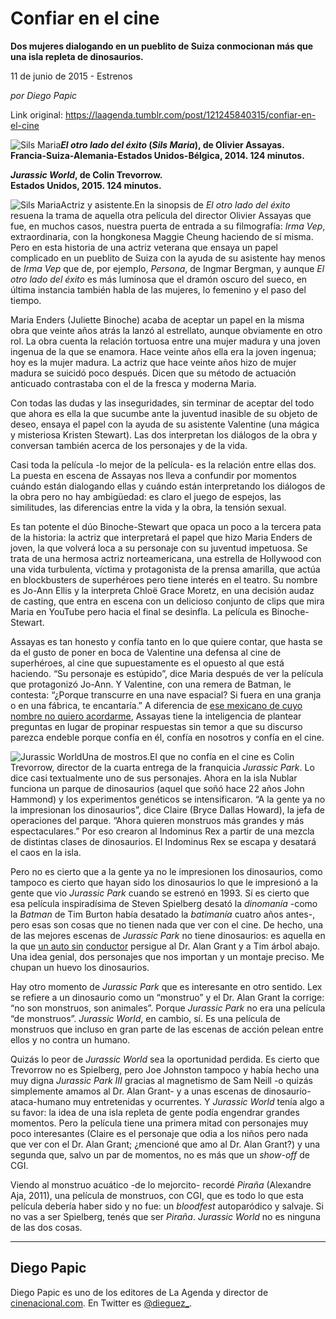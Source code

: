 # Confiar en el cine

**Dos mujeres dialogando en un pueblito de Suiza conmocionan más que una isla repleta de dinosaurios.**

11 de junio de 2015 - Estrenos

_por Diego Papic_

Link original: https://laagenda.tumblr.com/post/121245840315/confiar-en-el-cine

![Sils Maria](https://64.media.tumblr.com/9992476c24c4b7bf08b6fae698c7ff79/tumblr_inline_pjzp3fSg0b1t6q87u_500.jpg)***El otro lado del éxito* (*Sils Maria*), de Olivier Assayas.  
 Francia-Suiza-Alemania-Estados Unidos-Bélgica, 2014. 124 minutos.**

***Jurassic World*, de Colin Trevorrow.  
 Estados Unidos, 2015. 124 minutos.**

![Sils Maria](https://64.media.tumblr.com/9992476c24c4b7bf08b6fae698c7ff79/tumblr_inline_pjzp3fSg0b1t6q87u_500.jpg)Actriz y asistente.En la sinopsis de *El otro lado del éxito* resuena la trama de aquella otra película del director Olivier Assayas que fue, en muchos casos, nuestra puerta de entrada a su filmografía: *Irma Vep*, extraordinaria, con la hongkonesa Maggie Cheung haciendo de sí misma. Pero en esta historia de una actriz veterana que ensaya un papel complicado en un pueblito de Suiza con la ayuda de su asistente hay menos de *Irma Vep* que de, por ejemplo, *Persona*, de Ingmar Bergman, y aunque *El otro lado del éxito* es más luminosa que el dramón oscuro del sueco, en última instancia también habla de las mujeres, lo femenino y el paso del tiempo.

Maria Enders (Juliette Binoche) acaba de aceptar un papel en la misma obra que veinte años atrás la lanzó al estrellato, aunque obviamente en otro rol. La obra cuenta la relación tortuosa entre una mujer madura y una joven ingenua de la que se enamora. Hace veinte años ella era la joven ingenua; hoy es la mujer madura. La actriz que hace veinte años hizo de mujer madura se suicidó poco después. Dicen que su método de actuación anticuado contrastaba con el de la fresca y moderna Maria.

Con todas las dudas y las inseguridades, sin terminar de aceptar del todo que ahora es ella la que sucumbe ante la juventud inasible de su objeto de deseo, ensaya el papel con la ayuda de su asistente Valentine (una mágica y misteriosa Kristen Stewart). Las dos interpretan los diálogos de la obra y conversan también acerca de los personajes y de la vida.

Casi toda la película -lo mejor de la película- es la relación entre ellas dos. La puesta en escena de Assayas nos lleva a confundir por momentos cuándo están dialogando ellas y cuándo están interpretando los diálogos de la obra pero no hay ambigüedad: es claro el juego de espejos, las similitudes, las diferencias entre la vida y la obra, la tensión sexual.

Es tan potente el dúo Binoche-Stewart que opaca un poco a la tercera pata de la historia: la actriz que interpretará el papel que hizo Maria Enders de joven, la que volverá loca a su personaje con su juventud impetuosa. Se trata de una hermosa actriz norteamericana, una estrella de Hollywood con una vida turbulenta, víctima y protagonista de la prensa amarilla, que actúa en blockbusters de superhéroes pero tiene interés en el teatro. Su nombre es Jo-Ann Ellis y la interpreta Chloë Grace Moretz, en una decisión audaz de casting, que entra en escena con un delicioso conjunto de clips que mira Maria en YouTube pero hacia el final se desinfla. La película es Binoche-Stewart.

Assayas es tan honesto y confía tanto en lo que quiere contar, que hasta se da el gusto de poner en boca de Valentine una defensa al cine de superhéroes, al cine que supuestamente es el opuesto al que está haciendo. “Su personaje es estúpido”, dice Maria después de ver la película que protagonizó Jo-Ann. Y Valentine, con una remera de Batman, le contesta: “¿Porque transcurre en una nave espacial? Si fuera en una granja o en una fábrica, te encantaría.” A diferencia de [ese mexicano de cuyo nombre no quiero acordarme](http://laagenda.buenosaires.gob.ar/post/110791851790/pajarones), Assayas tiene la inteligencia de plantear preguntas en lugar de propinar respuestas sin temor a que su discurso parezca endeble porque confía en él, confía en nosotros y confía en el cine.

![Jurassic World](https://64.media.tumblr.com/045c77256ae25130fcd3badb4aadf3a2/tumblr_inline_pjzp3gaMA61t6q87u_500.jpg)Una de mostros.El que no confía en el cine es Colin Trevorrow, director de la cuarta entrega de la franquicia *Jurassic Park*. Lo dice casi textualmente uno de sus personajes. Ahora en la isla Nublar funciona un parque de dinosaurios (aquel que soñó hace 22 años John Hammond) y los experimentos genéticos se intensificaron. “A la gente ya no la impresionan los dinosaurios”, dice Claire (Bryce Dallas Howard), la jefa de operaciones del parque. “Ahora quieren monstruos más grandes y más espectaculares.” Por eso crearon al Indominus Rex a partir de una mezcla de distintas clases de dinosaurios. El Indominus Rex se escapa y desatará el caos en la isla.

Pero no es cierto que a la gente ya no le impresionen los dinosaurios, como tampoco es cierto que hayan sido los dinosaurios lo que le impresionó a la gente que vio *Jurassic Park* cuando se estrenó en 1993. Sí es cierto que esa película inspiradísima de Steven Spielberg desató la *dinomanía* -como la *Batman* de Tim Burton había desatado la *batimanía* cuatro años antes-, pero esas son cosas que no tienen nada que ver con el cine. De hecho, una de las mejores escenas de *Jurassic Park* no tiene dinosaurios: es aquella en la que [un auto sin](https://youtu.be/0G73HXVrSyE) [conductor](https://youtu.be/0G73HXVrSyE) persigue al Dr. Alan Grant y a Tim árbol abajo. Una idea genial, dos personajes que nos importan y un montaje preciso. Me chupan un huevo los dinosaurios.

Hay otro momento de *Jurassic Park* que es interesante en otro sentido. Lex se refiere a un dinosaurio como un “monstruo” y el Dr. Alan Grant la corrige: “no son monstruos, son animales”. Porque *Jurassic Park* no era una película “de monstruos”. *Jurassic World*, en cambio, sí. Es una película de monstruos que incluso en gran parte de las escenas de acción pelean entre ellos y no contra un humano.

Quizás lo peor de *Jurassic World* sea la oportunidad perdida. Es cierto que Trevorrow no es Spielberg, pero Joe Johnston tampoco y había hecho una muy digna *Jurassic Park III* gracias al magnetismo de Sam Neill -o quizás simplemente amamos al Dr. Alan Grant- y a unas escenas de dinosaurio-ataca-humano muy entretenidas y ocurrentes. Y *Jurassic World* tenía algo a su favor: la idea de una isla repleta de gente podía engendrar grandes momentos. Pero la película tiene una primera mitad con personajes muy poco interesantes (Claire es el personaje que odia a los niños pero nada que ver con el Dr. Alan Grant; ¿mencioné que amo al Dr. Alan Grant?) y una segunda que, salvo un par de momentos, no es más que un *show-off* de CGI.

Viendo al monstruo acuático -de lo mejorcito- recordé *Piraña* (Alexandre Aja, 2011), una película de monstruos, con CGI, que es todo lo que esta película debería haber sido y no fue: un *bloodfest* autoparódico y salvaje. Si no vas a ser Spielberg, tenés que ser *Piraña*. *Jurassic World* no es ninguna de las dos cosas.

  




---

 Diego Papic
------------

 Diego Papic es uno de los editores de La Agenda y director de [cinenacional.com](http://www.cinenacional.com). En Twitter es [@dieguez\_](http://www.twitter.com/dieguez_). 

